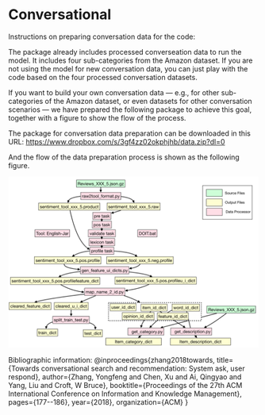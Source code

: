 # Conversational

Instructions on preparing conversation data for the code:

The package already includes processed converseation data to run the model. It includes four sub-categories from the Amazon dataset. If you are not using the model for new conversation data, you can just play with the code based on the four processed conversation datasets.

If you want to build your own conversation data — e.g., for other sub-categories of the Amazon dataset, or even datasets for other conversation scenarios — we have prepared the following package to achieve this goal, together with a figure to show the flow of the process.

The package for conversation data preparation can be downloaded in this URL:
https://www.dropbox.com/s/3gf4zz02okphjhb/data.zip?dl=0

And the flow of the data preparation process is shown as the following figure.

![](images/README.png)

Bibliographic information:
@inproceedings{zhang2018towards,
  title={Towards conversational search and recommendation: System ask, user respond},
  author={Zhang, Yongfeng and Chen, Xu and Ai, Qingyao and Yang, Liu and Croft, W Bruce},
  booktitle={Proceedings of the 27th ACM International Conference on Information and Knowledge Management},
  pages={177--186},
  year={2018},
  organization={ACM}
}

